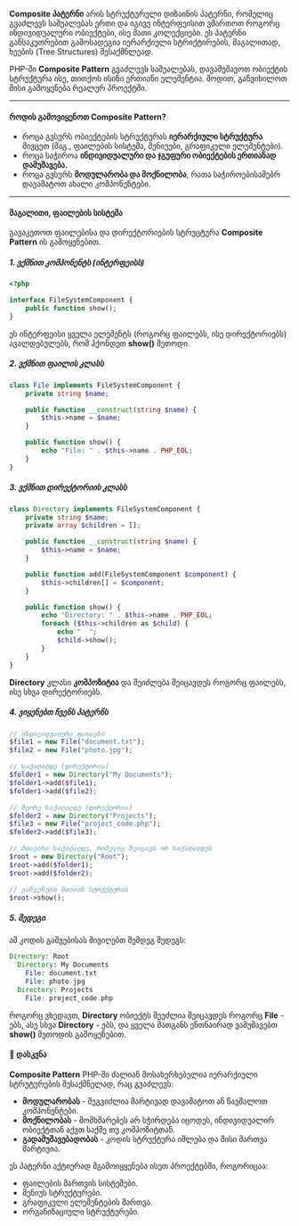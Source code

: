 **Composite პატერნი** არის სტრუქტურული დიზაინის პატერნი,  რომელიც გვაძლევს საშუალებას ერთი და იგივე ინტერფეისით ვმართოთ როგორც ინდივიდუალური ობიექტები, ისე მათი კოლექციები. ეს პატერნი განსაკუთრებით გამოსადეგია იერარქიული სტრიქტირების, მაგალითად, ხეების (Tree Structures) შესაქმნლეად.

PHP-ში **Composite Pattern** გვაძლევს საშუალებას, დავამუშავოთ ობიექტის სტრუქტურა ისე, თითქოს ისინი ერთიანი ელემენტია. მოდით, განვიხილოთ მისი გამოყენება რეალურ პროექტში.

---

#### როდის გამოვიყენოთ Composite Pattern?

- როცა გვსურს ობიექტების სტრუქტურას **იერარქიული სტრუქტურა** მივცეთ (მაგ., ფაილების სისტემა, მენიუები, გრაფიკული ელემენტები).
- როცა საჭიროა **ინდივიდუალური და ჯგუფური ობიექტების ერთიანად დამუშავება.**
- როცა გვსურს **მოდულარობა და მოქნილობა**, რათა საჭიროებისამებრ დავამატოთ ახალი კომპონენტები.
---

#### მაგალითი, ფაილების სისტემა

გავაკეთოთ ფაილებისა და დირექტორიების სტრუცტურა **Composite Pattern** ის გამოყენებით.

##### 1. ვქმნით კომპონენტს (ინტერფეისს)
```php
<?php

interface FileSystemComponent {
    public function show();
}
```

ეს ინტერფეისი ყველა ელემენტს (როგორც ფაილებს, ისე დირექტორიებს) ავალდებულებს, რომ ჰქონდეთ **show()** მეთოდი.

##### 2. ვქმნით ფაილის კლასს

```php
class File implements FileSystemComponent {
    private string $name;

    public function __construct(string $name) {
        $this->name = $name;
    }

    public function show() {
        echo "File: " . $this->name . PHP_EOL;
    }
}
```

##### 3. ვქმნით დირექტორიის კლასს

```php
class Directory implements FileSystemComponent {
    private string $name;
    private array $children = [];

    public function __construct(string $name) {
        $this->name = $name;
    }

    public function add(FileSystemComponent $component) {
        $this->children[] = $component;
    }

    public function show() {
        echo "Directory: " . $this->name . PHP_EOL;
        foreach ($this->children as $child) {
            echo "  ";
            $child->show();
        }
    }
}
```

**Directory** კლასი **კომპოზიტია** და შეიძლება შეიცავდეს როგორც ფაილებს, ისე სხვა დირექტორიებს.

##### 4. ვიყენებთ ჩვენს პატერნს

```php
// ინდივიდუალური ფაილები
$file1 = new File("document.txt");
$file2 = new File("photo.jpg");

// საქაღალდე (დირექტორია)
$folder1 = new Directory("My Documents");
$folder1->add($file1);
$folder1->add($file2);

// მეორე საქაღალდე (დირექტორია)
$folder2 = new Directory("Projects");
$file3 = new File("project_code.php");
$folder2->add($file3);

// მთავარი საქაღალდე, რომელიც შეიცავს ორ საქაღალდეს
$root = new Directory("Root");
$root->add($folder1);
$root->add($folder2);

// ვაჩვენებთ მთლიან სტრუქტურას
$root->show();
```

##### 5. შედეგი

ამ კოდის გაშვებისას მივიღებთ შემდეგ შედეგს:
```php
Directory: Root
  Directory: My Documents
    File: document.txt
    File: photo.jpg
  Directory: Projects
    File: project_code.php
```

როგორც ვხედავთ, **Directory** ობიექტს შეუძლია შეიცავდეს როგორც **File** - ებს, ასე სხვა **Directory** - ებს, და ყველა მათგანს ენთნაირად ვამუშავებთ **show()** მეთოდის გამოყენებით.

#### 🚀 დასკვნა


**Composite Pattern** PHP-ში ძალიან მოსახერხებელია იერარქიული სტრუტურების შესაქმნელად, რაც გვაძლევს:
- **მოდულარობას** - შეგვიძლია მარტივად დავამატოთ ან წავშალოთ კომპონენტები.
- **მოქნილობას** - მომხმარებეს არ სჭირდება იცოდეს, ინდივიდუალირ ობიექტთან აქვთ საქმე თუ კომპოზიტთან.
- **გადამუშავებადობას** - კოდის სტრუქტურა იშლება და მისი მართვა მარტივია.

ეს პატერნი აქტიურად მგამოიყყენება ისეთ პროექტებში, როგორიცაა:
- ფაილების მართვის სისტემები.
- მენიუს სტრუქტურები.
- გრაფიკული ელემენტების მართვა.
- ორგანიზაციული სტრუქტურები.